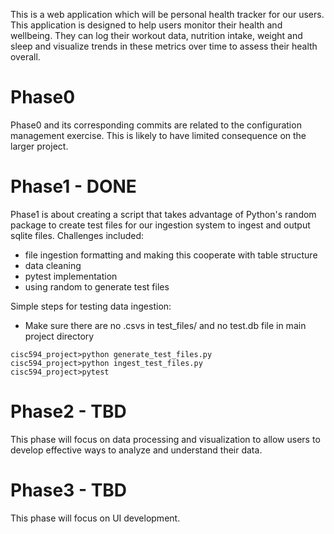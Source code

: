 This is a web application which will be personal health tracker for our users. This application is designed to help users monitor their health and wellbeing. They can log their workout data, nutrition intake, weight and sleep and visualize trends in these metrics over time to assess their health overall.


# Phase0
Phase0 and its corresponding commits are related to the configuration management exercise. This is likely to have limited consequence on the larger project.

# Phase1 - DONE
Phase1 is about creating a script that takes advantage of Python's random package to create test files for our ingestion system to ingest and output sqlite files. 
Challenges included: 
- file ingestion formatting and making this cooperate with table structure
- data cleaning
- pytest implementation
- using random to generate test files

Simple steps for testing data ingestion:
- Make sure there are no .csvs in test_files/ and no test.db file in main project directory
```
cisc594_project>python generate_test_files.py
cisc594_project>python ingest_test_files.py
cisc594_project>pytest
```
# Phase2 - TBD
This phase will focus on data processing and visualization to allow users to develop effective ways to analyze and understand their data. 

# Phase3 - TBD
This phase will focus on UI development.